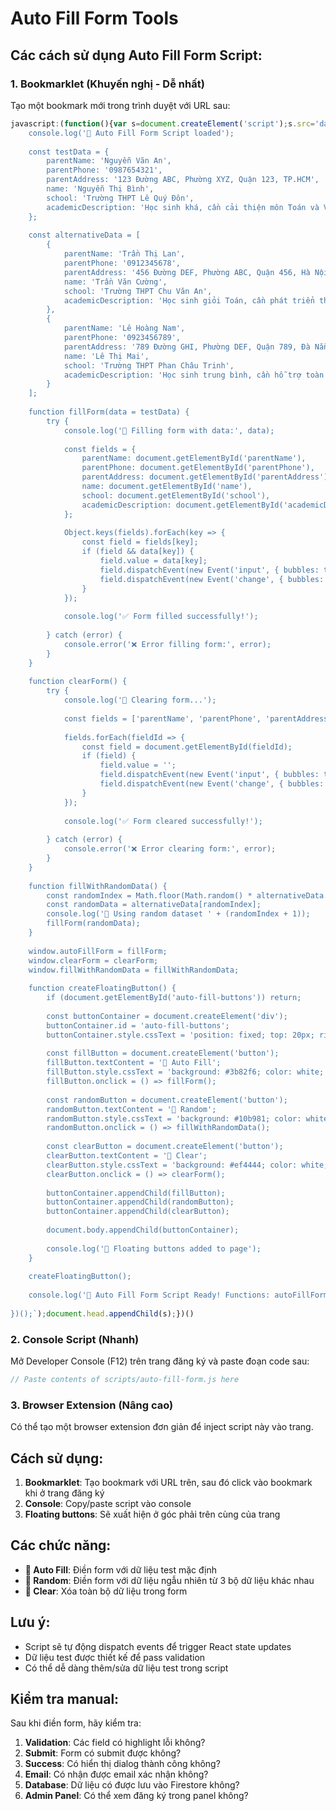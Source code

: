 # Auto Fill Form Tools

## Các cách sử dụng Auto Fill Form Script:

### 1. Bookmarklet (Khuyến nghị - Dễ nhất)

Tạo một bookmark mới trong trình duyệt với URL sau:

```javascript
javascript:(function(){var s=document.createElement('script');s.src='data:text/javascript;base64,' + btoa(`(function() {
    console.log('🚀 Auto Fill Form Script loaded');
    
    const testData = {
        parentName: 'Nguyễn Văn An',
        parentPhone: '0987654321',
        parentAddress: '123 Đường ABC, Phường XYZ, Quận 123, TP.HCM',
        name: 'Nguyễn Thị Bình',
        school: 'Trường THPT Lê Quý Đôn',
        academicDescription: 'Học sinh khá, cần cải thiện môn Toán và Vật Lý. Có hứng thú với môn Văn và Tiếng Anh.'
    };
    
    const alternativeData = [
        {
            parentName: 'Trần Thị Lan',
            parentPhone: '0912345678',
            parentAddress: '456 Đường DEF, Phường ABC, Quận 456, Hà Nội',
            name: 'Trần Văn Cường',
            school: 'Trường THPT Chu Văn An',
            academicDescription: 'Học sinh giỏi Toán, cần phát triển thêm kỹ năng Tiếng Anh và Văn.'
        },
        {
            parentName: 'Lê Hoàng Nam',
            parentPhone: '0923456789',
            parentAddress: '789 Đường GHI, Phường DEF, Quận 789, Đà Nẵng',
            name: 'Lê Thị Mai',
            school: 'Trường THPT Phan Châu Trinh',
            academicDescription: 'Học sinh trung bình, cần hỗ trợ toàn diện các môn học.'
        }
    ];
    
    function fillForm(data = testData) {
        try {
            console.log('📝 Filling form with data:', data);
            
            const fields = {
                parentName: document.getElementById('parentName'),
                parentPhone: document.getElementById('parentPhone'),
                parentAddress: document.getElementById('parentAddress'),
                name: document.getElementById('name'),
                school: document.getElementById('school'),
                academicDescription: document.getElementById('academicDescription')
            };
            
            Object.keys(fields).forEach(key => {
                const field = fields[key];
                if (field && data[key]) {
                    field.value = data[key];
                    field.dispatchEvent(new Event('input', { bubbles: true }));
                    field.dispatchEvent(new Event('change', { bubbles: true }));
                }
            });
            
            console.log('✅ Form filled successfully!');
            
        } catch (error) {
            console.error('❌ Error filling form:', error);
        }
    }
    
    function clearForm() {
        try {
            console.log('🧹 Clearing form...');
            
            const fields = ['parentName', 'parentPhone', 'parentAddress', 'name', 'school', 'academicDescription'];
            
            fields.forEach(fieldId => {
                const field = document.getElementById(fieldId);
                if (field) {
                    field.value = '';
                    field.dispatchEvent(new Event('input', { bubbles: true }));
                    field.dispatchEvent(new Event('change', { bubbles: true }));
                }
            });
            
            console.log('✅ Form cleared successfully!');
            
        } catch (error) {
            console.error('❌ Error clearing form:', error);
        }
    }
    
    function fillWithRandomData() {
        const randomIndex = Math.floor(Math.random() * alternativeData.length);
        const randomData = alternativeData[randomIndex];
        console.log('🎲 Using random dataset ' + (randomIndex + 1));
        fillForm(randomData);
    }
    
    window.autoFillForm = fillForm;
    window.clearForm = clearForm;
    window.fillWithRandomData = fillWithRandomData;
    
    function createFloatingButton() {
        if (document.getElementById('auto-fill-buttons')) return;
        
        const buttonContainer = document.createElement('div');
        buttonContainer.id = 'auto-fill-buttons';
        buttonContainer.style.cssText = 'position: fixed; top: 20px; right: 20px; z-index: 10000; display: flex; flex-direction: column; gap: 8px;';
        
        const fillButton = document.createElement('button');
        fillButton.textContent = '🚀 Auto Fill';
        fillButton.style.cssText = 'background: #3b82f6; color: white; border: none; padding: 8px 12px; border-radius: 6px; cursor: pointer; font-size: 12px; font-weight: 500; box-shadow: 0 2px 4px rgba(0,0,0,0.1);';
        fillButton.onclick = () => fillForm();
        
        const randomButton = document.createElement('button');
        randomButton.textContent = '🎲 Random';
        randomButton.style.cssText = 'background: #10b981; color: white; border: none; padding: 8px 12px; border-radius: 6px; cursor: pointer; font-size: 12px; font-weight: 500; box-shadow: 0 2px 4px rgba(0,0,0,0.1);';
        randomButton.onclick = () => fillWithRandomData();
        
        const clearButton = document.createElement('button');
        clearButton.textContent = '🧹 Clear';
        clearButton.style.cssText = 'background: #ef4444; color: white; border: none; padding: 8px 12px; border-radius: 6px; cursor: pointer; font-size: 12px; font-weight: 500; box-shadow: 0 2px 4px rgba(0,0,0,0.1);';
        clearButton.onclick = () => clearForm();
        
        buttonContainer.appendChild(fillButton);
        buttonContainer.appendChild(randomButton);
        buttonContainer.appendChild(clearButton);
        
        document.body.appendChild(buttonContainer);
        
        console.log('🎯 Floating buttons added to page');
    }
    
    createFloatingButton();
    
    console.log('🎉 Auto Fill Form Script Ready! Functions: autoFillForm(), fillWithRandomData(), clearForm()');
    
})();`);document.head.appendChild(s);})()
```

### 2. Console Script (Nhanh)

Mở Developer Console (F12) trên trang đăng ký và paste đoạn code sau:

```javascript
// Paste contents of scripts/auto-fill-form.js here
```

### 3. Browser Extension (Nâng cao)

Có thể tạo một browser extension đơn giản để inject script này vào trang.

## Cách sử dụng:

1. **Bookmarklet**: Tạo bookmark với URL trên, sau đó click vào bookmark khi ở trang đăng ký
2. **Console**: Copy/paste script vào console
3. **Floating buttons**: Sẽ xuất hiện ở góc phải trên cùng của trang

## Các chức năng:

- **🚀 Auto Fill**: Điền form với dữ liệu test mặc định
- **🎲 Random**: Điền form với dữ liệu ngẫu nhiên từ 3 bộ dữ liệu khác nhau
- **🧹 Clear**: Xóa toàn bộ dữ liệu trong form

## Lưu ý:

- Script sẽ tự động dispatch events để trigger React state updates
- Dữ liệu test được thiết kế để pass validation
- Có thể dễ dàng thêm/sửa dữ liệu test trong script

## Kiểm tra manual:

Sau khi điền form, hãy kiểm tra:

1. **Validation**: Các field có highlight lỗi không?
2. **Submit**: Form có submit được không?
3. **Success**: Có hiển thị dialog thành công không?  
4. **Email**: Có nhận được email xác nhận không?
5. **Database**: Dữ liệu có được lưu vào Firestore không?
6. **Admin Panel**: Có thể xem đăng ký trong panel không?
